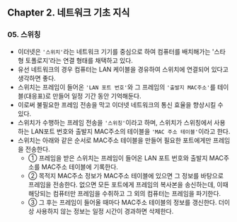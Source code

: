 ## Chapter 2. 네트워크 기초 지식
### 05. 스위칭
* 이더넷은 `'스위치'`라는 네트워크 기기를 중심으로 하여 컴퓨터를 배치해가는 '스타형 토폴로지'라는 연결 형태를 채택하고 있다.
* 유선 네트워크의 경우 컴퓨터는 LAN 케이블을 경유하여 스위치에 연결되어 있다고 생각하면 좋다.
* 스위치는 프레임이 들어온 `'LAN 포트 번호'`와 그 프레임의 `'출발지 MAC주소'`를 테이블(대응표)로 만들어 일정 기간 동안 기억해둔다.
* 이로써 불필요한 프레임 전송을 막고 이더넷 네트워크의 통신 효율을 향상시킬 수 있다.
* 스위치가 수행하는 프레임 전송을 `'스위칭'`이라고 하며, 스위치가 스위칭에서 사용하는 LAN포트 번호와 출발지 MAC주소의 테이블을 `'MAC 주소 테이블'`이라고 한다.
* 스위치는 아래와 같은 순서로 MAC주소 테이블을 만들어 필요한 포트에게만 프레임을 전송한다.
	* ① 프레임을 받은 스위치는 프레임이 들어온 LAN 포트 번호와 출발지 MAC주소를 MAC주소 테이블에 기록한다.
	* ② 목적지 MAC주소 정보가 MAC주소 테이블에 있으면 그 정보를 바탕으로 프레임을 전송한다. 없으면 모든 포트에게 프레임의 복사본을 송신하는데, 이때 해당되는 컴퓨터만 프레임을 수취하고 그 외의 컴퓨터는 프레임을 파기한다.
	* ③ 그 후는 프레임이 들어올 때마다 MAC주소 테이블의 정보를 갱신한다. 더이상 사용하지 않는 정보는 일정 시간이 경과하면 삭제한다.
